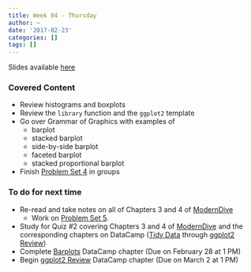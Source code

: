 ```yaml
---
title: Week 04 - Thursday
author: ~
date: '2017-02-23'
categories: []
tags: []
---
```


Slides available [here](http://ismayc.github.io/soc301_s2017/slides/slide_deck.html#week04th)

### Covered Content
- Review histograms and boxplots
- Review the `library` function and the `ggplot2` template
- Go over Grammar of Graphics with examples of
    - barplot
    - stacked barplot
    - side-by-side barplot
    - faceted barplot
    - stacked proportional barplot
- Finish [Problem Set 4](https://ismayc.github.io/soc301_s2017/problem-sets/#ps4) in groups

### To do for next time
- Re-read and take notes on all of Chapters 3 and 4 of [ModernDive](http://moderndive.com)
    - Work on [Problem Set 5](http://ismayc.github.io/soc301_s2017/problem-sets/index.html#ps5).
- Study for Quiz #2 covering Chapters 3 and 4 of [ModernDive](http://moderndive.com) and the corresponding chapters on DataCamp ([Tidy Data](https://campus.datacamp.com/courses/effective-data-storytelling-using-the-tidyverse/tidy-data) through [ggplot2 Review](https://campus.datacamp.com/courses/effective-data-storytelling-using-the-tidyverse/ggplot2-review?ex=1))
- Complete [Barplots](https://campus.datacamp.com/courses/effective-data-storytelling-using-the-tidyverse/barplots?ex=1) DataCamp chapter (Due on February 28 at 1 PM)
- Begin [ggplot2 Review](https://campus.datacamp.com/courses/effective-data-storytelling-using-the-tidyverse/ggplot2-review?ex=1) DataCamp chapter (Due on March 2 at 1 PM)